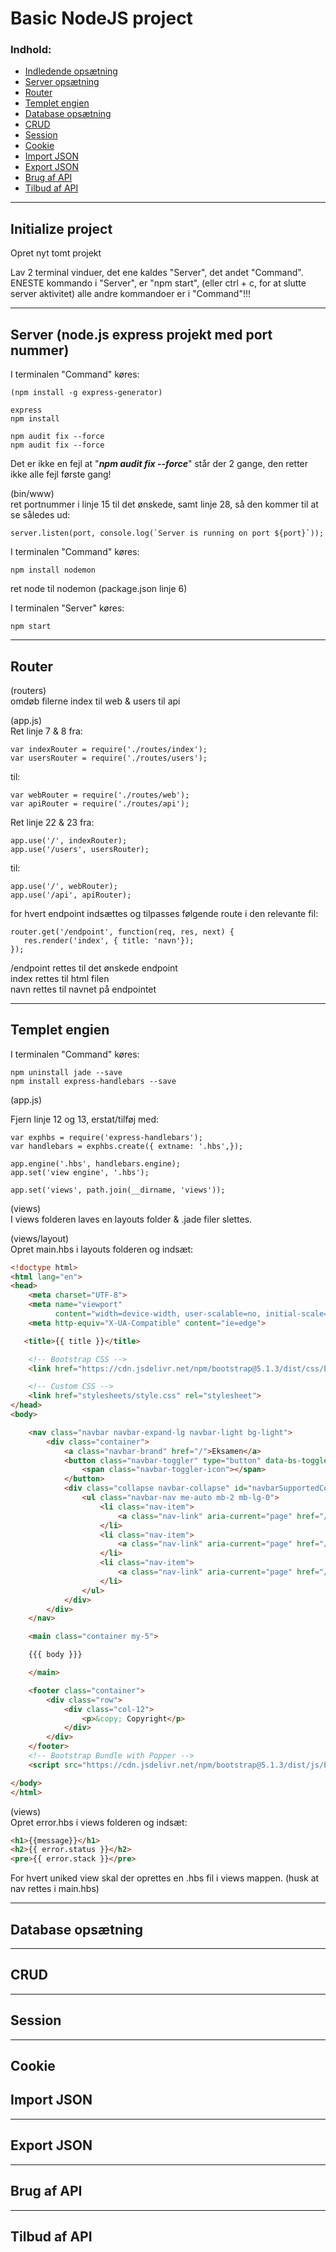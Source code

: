 # Basic NodeJS project

### Indhold:
- [Indledende opsætning](https://github.com/kdsn/Basic-NodeJS-project/blob/master/README.md#initialize-project)
- [Server opsætning](https://github.com/kdsn/Basic-NodeJS-project/blob/master/README.md#server-nodejs-express-projekt-med-port-nummer)
- [Router](https://github.com/kdsn/Basic-NodeJS-project/blob/master/README.md#router)
- [Templet engien](https://github.com/kdsn/Basic-NodeJS-project/blob/master/README.md#templet-engien)
- [Database opsætning](https://github.com/kdsn/Basic-NodeJS-project/blob/master/README.md#database-opsætning)
- [CRUD](https://github.com/kdsn/Basic-NodeJS-project/blob/master/README.md#crud)
- [Session](https://github.com/kdsn/Basic-NodeJS-project/blob/master/README.md#session)
- [Cookie](https://github.com/kdsn/Basic-NodeJS-project/blob/master/README.md#cookie)
- [Import JSON](https://github.com/kdsn/Basic-NodeJS-project/blob/master/README.md#import-json)
- [Export JSON](https://github.com/kdsn/Basic-NodeJS-project/blob/master/README.md#export-json)
- [Brug af API](https://github.com/kdsn/Basic-NodeJS-project/blob/master/README.md#brug-af-api)
- [Tilbud af API](https://github.com/kdsn/Basic-NodeJS-project/blob/master/README.md#tilbud-af-api)

---

## Initialize project

Opret nyt tomt projekt

Lav 2 terminal vinduer, det ene kaldes "Server", det andet "Command".
ENESTE kommando i "Server", er "npm start", (eller ctrl + c, for at slutte server aktivitet)
alle andre kommandoer er i "Command"!!!

---

## Server (node.js express projekt med port nummer)

I terminalen "Command" køres:

    (npm install -g express-generator)

    express
    npm install

    npm audit fix --force
    npm audit fix --force

Det er ikke en fejl at "***npm audit fix --force***"
står der 2 gange, den retter ikke alle fejl første gang!

(bin/www)<br>
ret portnummer i linje 15 til det ønskede, samt linje 28, så den kommer til at se således ud:
```node
server.listen(port, console.log(`Server is running on port ${port}`)); 
```
I terminalen "Command" køres:

    npm install nodemon

ret node til nodemon (package.json linje 6)

I terminalen "Server" køres:

    npm start

---

## Router

(routers) <br>
omdøb filerne index til web & users til api

(app.js)<br>
Ret linje 7 & 8 fra:

```node
var indexRouter = require('./routes/index');
var usersRouter = require('./routes/users');
```

til:

```node                                           
var webRouter = require('./routes/web');
var apiRouter = require('./routes/api');
```                            

Ret linje 22 & 23 fra:

```node                                                   
app.use('/', indexRouter);
app.use('/users', usersRouter);                            
```                                                       

til:

```node                                                   
app.use('/', webRouter);                
app.use('/api', apiRouter);                                  
```                                                       

for hvert endpoint indsættes og tilpasses følgende route i den relevante fil:
```node
router.get('/endpoint', function(req, res, next) {
   res.render('index', { title: 'navn'});
});
```
/endpoint rettes til det ønskede endpoint <br>
index rettes til html filen <br>
navn rettes til navnet på endpointet

---

## Templet engien

I terminalen "Command" køres:<br>

    npm uninstall jade --save
    npm install express-handlebars --save

(app.js) <br>

Fjern linje 12 og 13, erstat/tilføj med:<br>

```node 
var exphbs = require('express-handlebars');
var handlebars = exphbs.create({ extname: '.hbs',});

app.engine('.hbs', handlebars.engine);
app.set('view engine', '.hbs');

app.set('views', path.join(__dirname, 'views'));
```
(views)<br>
I views folderen laves en layouts folder & .jade filer slettes.

(views/layout)<br>
Opret main.hbs i layouts folderen og indsæt:

```html
<!doctype html>
<html lang="en">
<head>
    <meta charset="UTF-8">
    <meta name="viewport"
          content="width=device-width, user-scalable=no, initial-scale=1.0, maximum-scale=1.0, minimum-scale=1.0">
    <meta http-equiv="X-UA-Compatible" content="ie=edge">

   <title>{{ title }}</title>

    <!-- Bootstrap CSS -->
    <link href="https://cdn.jsdelivr.net/npm/bootstrap@5.1.3/dist/css/bootstrap.min.css" rel="stylesheet" integrity="sha384-1BmE4kWBq78iYhFldvKuhfTAU6auU8tT94WrHftjDbrCEXSU1oBoqyl2QvZ6jIW3" crossorigin="anonymous">

    <!-- Custom CSS -->
    <link href="stylesheets/style.css" rel="stylesheet">
</head>
<body>

    <nav class="navbar navbar-expand-lg navbar-light bg-light">
        <div class="container">
            <a class="navbar-brand" href="/">Eksamen</a>
            <button class="navbar-toggler" type="button" data-bs-toggle="collapse" data-bs-target="#navbarSupportedContent" aria-controls="navbarSupportedContent" aria-expanded="false" aria-label="Toggle navigation">
                <span class="navbar-toggler-icon"></span>
            </button>
            <div class="collapse navbar-collapse" id="navbarSupportedContent">
                <ul class="navbar-nav me-auto mb-2 mb-lg-0">
                    <li class="nav-item">
                        <a class="nav-link" aria-current="page" href="/">Login</a>
                    </li>
                    <li class="nav-item">
                        <a class="nav-link" aria-current="page" href="/registrer">Registration</a>
                    </li>
                    <li class="nav-item">
                        <a class="nav-link" aria-current="page" href="/beskeder">Beskeder</a>
                    </li>
                </ul>
            </div>
        </div>
    </nav>

    <main class="container my-5">

    {{{ body }}}

    </main>

    <footer class="container">
        <div class="row">
            <div class="col-12">
                <p>&copy; Copyright</p>
            </div>
        </div>
    </footer>
    <!-- Bootstrap Bundle with Popper -->
    <script src="https://cdn.jsdelivr.net/npm/bootstrap@5.1.3/dist/js/bootstrap.bundle.min.js" integrity="sha384-ka7Sk0Gln4gmtz2MlQnikT1wXgYsOg+OMhuP+IlRH9sENBO0LRn5q+8nbTov4+1p" crossorigin="anonymous"></script>

</body>
</html>
```
(views)<br>
Opret error.hbs i views folderen og indsæt:

```html
<h1>{{message}}</h1>
<h2>{{ error.status }}</h2>
<pre>{{ error.stack }}</pre>
```

For hvert uniked view skal der oprettes en .hbs fil i views mappen. (husk at nav rettes i main.hbs)

---  

## Database opsætning

---

## CRUD





---

## Session


---

## Cookie

## Import JSON

---

## Export JSON

---

## Brug af API

---

## Tilbud af API
